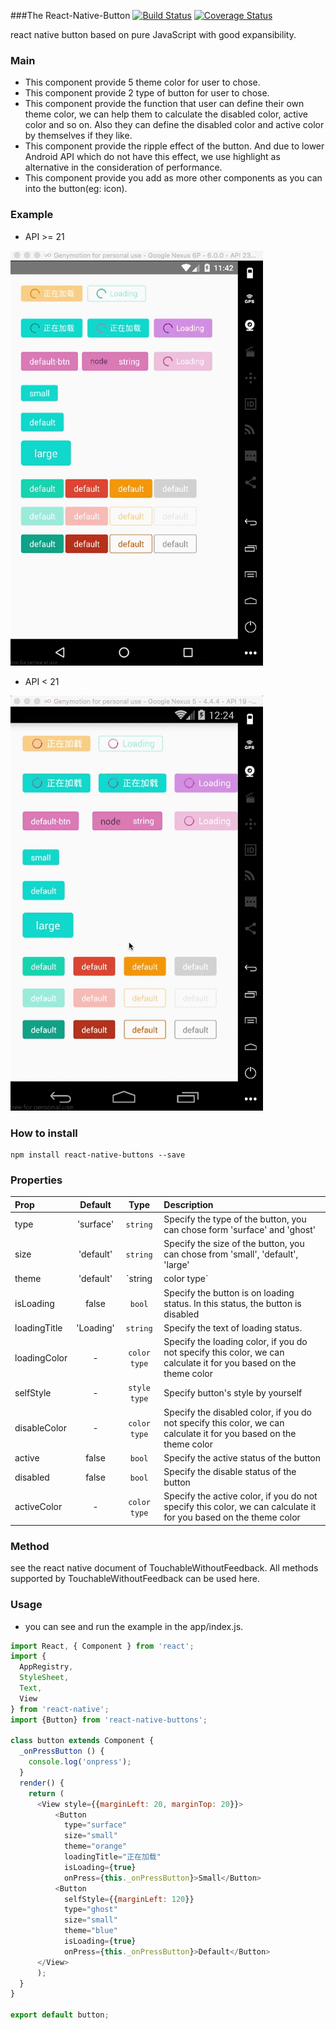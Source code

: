 ###The React-Native-Button [![Build Status](https://travis-ci.org/xgfe/react-native-buttons.svg?branch=master)](https://travis-ci.org/xgfe/react-native-buttons)  [![Coverage Status](https://coveralls.io/repos/github/xgfe/react-native-buttons/badge.svg?branch=master)](https://coveralls.io/github/xgfe/react-native-buttons?branch=master)

react native button based on pure JavaScript with good expansibility.

### Main

* This component provide 5 theme color for user to chose.
* This component provide 2 type of button for user to chose.
* This component provide the function that user can define their own theme color, we can help them to calculate the disabled color, active color and so on. Also they can define the disabled color and active color by themselves if they like.
* This component provide the ripple effect of the button. And due to lower Android API which do not have this effect, we use highlight as alternative in the consideration of performance.
* This component provide you add as more other components as you can into the button(eg: icon).

### Example
* API >= 21

![image](https://raw.githubusercontent.com/lulutia/images/master/react-native-button/APIhigh.gif)

* API < 21

![image](https://raw.githubusercontent.com/lulutia/images/master/react-native-button/APIlow.gif)

### How to install

```
npm install react-native-buttons --save
```

### Properties

| Prop  | Default  | Type | Description |
| :------------ |:---------------:| :---------------:| :-----|
| type | 'surface' | `string` | Specify the type of the button, you can chose form 'surface' and 'ghost'  |
| size | 'default' | `string` | Specify the size of the button, you can chose from 'small', 'default', 'large'  |
| theme | 'default' | `string | color type` | Specify the theme color, you can chose from 'orange', 'blue', 'red', 'gray', 'default'. Or you can define your own color by use the colort type(eg: 'gba(221,106,167,0.8)', '#BA55D3' and so on) |
| isLoading | false | `bool` | Specify the button is on loading status. In this status, the button is disabled |
| loadingTitle | 'Loading' | `string` | Specify the text of loading status. |
| loadingColor| - | `color type` | Specify the loading color, if you do not specify this color, we can calculate it for you based on the theme color |
| selfStyle | - | `style type` | Specify button's style by yourself |
| disableColor | - | `color type` | Specify the disabled color, if you do not specify this color, we can calculate it for you based on the theme color |
| active | false | `bool` | Specify the active status of the button |
| disabled | false | `bool` | Specify the disable status of the button|
| activeColor | - | `color type` | Specify the active color, if you do not specify this color, we can calculate it for you based on the theme color|

### Method

see the react native document of TouchableWithoutFeedback. All methods supported by TouchableWithoutFeedback can be used here.

### Usage

* you can see and run the example in the app/index.js.

```js
import React, { Component } from 'react';
import {
  AppRegistry,
  StyleSheet,
  Text,
  View
} from 'react-native';
import {Button} from 'react-native-buttons';

class button extends Component {
  _onPressButton () {
    console.log('onpress');
  }
  render() {
    return (
      <View style={{marginLeft: 20, marginTop: 20}}>
          <Button
            type="surface"
            size="small"
            theme="orange"
            loadingTitle="正在加载"
            isLoading={true}
            onPress={this._onPressButton}>Small</Button>
          <Button
            selfStyle={{marginLeft: 120}}
            type="ghost"
            size="small"
            theme="blue"
            isLoading={true}
            onPress={this._onPressButton}>Default</Button>
      </View>
      );
  }
}

export default button;

```
